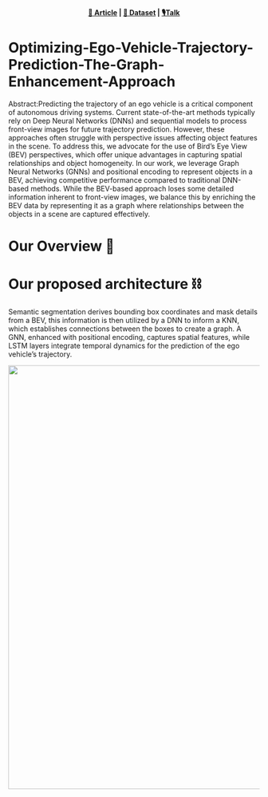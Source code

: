 <p align="center">
    <h4 align="center"><a href="https://library.imaging.org/ei/articles/36/17/AVM-115">📑 Article</a>  | <a href="https://drive.google.com/drive/folders/1JPb64bGV88ymZkJrUBaKQg12tToZVF7T?usp=sharing">📂 Dataset</a> | <a href="https://docs.google.com/presentation/d/1L2y97B4u0trTz-H3UHlgdsDDh2rs03XE/edit#slide=id.p1">🎙️Talk</a>    </h4> 
</p>

# Optimizing-Ego-Vehicle-Trajectory-Prediction-The-Graph-Enhancement-Approach

Abstract:Predicting the trajectory of an ego vehicle is a critical component of autonomous driving systems. Current state-of-the-art methods typically rely on Deep Neural Networks (DNNs) and sequential models to process front-view images for future trajectory prediction. However, these approaches often struggle with perspective issues affecting object features in the scene. To address this, we advocate for the use of Bird’s Eye View (BEV) perspectives, which offer unique advantages in capturing spatial relationships and object homogeneity. In our work, we leverage Graph Neural Networks (GNNs) and positional encoding to represent objects in a BEV, achieving competitive performance compared to traditional DNN-based methods. While the BEV-based approach loses some detailed information inherent to front-view images, we balance this by enriching the BEV data by representing it as a graph where relationships between the objects in a scene are captured effectively.

# Our Overview 📑

# Our proposed architecture ⛓️
Semantic segmentation derives bounding box coordinates and mask details from a BEV, this information is then utilized by a DNN to inform a KNN, which establishes connections between the boxes to create a graph. A GNN, enhanced with positional encoding, captures spatial features, while LSTM layers integrate temporal dynamics for the prediction of the ego vehicle’s trajectory.

<img src="https://github.com/sharmasushil/Optimizing-Ego-Vehicle-Trajectory-Prediction-The-Graph-Enhancement-Approach/assets/70905483/140fda00-482d-448f-bc57-663990356165" width = "850">

